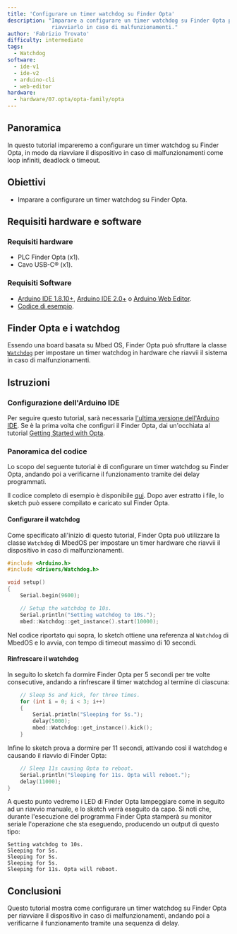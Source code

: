 ```yaml
---
title: 'Configurare un timer watchdog su Finder Opta'
description: "Imparare a configurare un timer watchdog su Finder Opta per
              riavviarlo in caso di malfunzionamenti."
author: 'Fabrizio Trovato'
difficulty: intermediate
tags:
  - Watchdog
software:
  - ide-v1
  - ide-v2
  - arduino-cli
  - web-editor
hardware:
  - hardware/07.opta/opta-family/opta
---
```


## Panoramica

In questo tutorial impareremo a configurare un timer watchdog su Finder Opta,
in modo da riavviare il dispositivo in caso di malfunzionamenti come loop
infiniti, deadlock o timeout.

## Obiettivi

* Imparare a configurare un timer watchdog su Finder Opta.

## Requisiti hardware e software

### Requisiti hardware

* PLC Finder Opta (x1).
* Cavo USB-C® (x1).

### Requisiti Software

* [Arduino IDE 1.8.10+](https://www.arduino.cc/en/software), [Arduino IDE
2.0+](https://www.arduino.cc/en/software) o [Arduino Web
Editor](https://create.arduino.cc/editor).
* [Codice di esempio](assets/OptaWatchdog.zip).

## Finder Opta e i watchdog

Essendo una board basata su Mbed OS, Finder Opta può sfruttare la classe
[`Watchdog`](https://os.mbed.com/docs/mbed-os/v6.16/apis/watchdog.html) per
impostare un timer watchdog in hardware che riavvii il sistema in caso di
malfunzionamenti.

## Istruzioni

### Configurazione dell'Arduino IDE

Per seguire questo tutorial, sarà necessaria [l'ultima versione dell'Arduino
IDE](https://www.arduino.cc/en/software). Se è la prima volta che configuri il
Finder Opta, dai un'occhiata al tutorial [Getting Started with
Opta](/tutorials/opta/getting-started).

### Panoramica del codice

Lo scopo del seguente tutorial è di configurare un timer watchdog su Finder
Opta, andando poi a verificarne il funzionamento tramite dei delay programmati.

Il codice completo di esempio è disponibile [qui](assets/OptaWatchdog.zip).
Dopo aver estratto i file, lo sketch può essere compilato e caricato sul Finder
Opta.

#### Configurare il watchdog

Come specificato all'inizio di questo tutorial, Finder Opta può utilizzare la
classe `Watchdog` di MbedOS per impostare un timer hardware che riavvii il
dispositivo in caso di malfunzionamenti.

```cpp
#include <Arduino.h>
#include <drivers/Watchdog.h>

void setup()
{
    Serial.begin(9600);

    // Setup the watchdog to 10s.
    Serial.println("Setting watchdog to 10s.");
    mbed::Watchdog::get_instance().start(10000);
```

Nel codice riportato qui sopra, lo sketch ottiene una referenza al `Watchdog`
di MbedOS e lo avvia, con tempo di timeout massimo di 10 secondi.

#### Rinfrescare il watchdog

In seguito lo sketch fa dormire Finder Opta per 5 secondi per tre volte
consecutive, andando a rinfrescare il timer watchdog al termine di ciascuna:

```cpp
    // Sleep 5s and kick, for three times.
    for (int i = 0; i < 3; i++)
    {
        Serial.println("Sleeping for 5s.");
        delay(5000);
        mbed::Watchdog::get_instance().kick();
    }
```

Infine lo sketch prova a dormire per 11 secondi, attivando così il watchdog e
causando il riavvio di Finder Opta:

```cpp
    // Sleep 11s causing Opta to reboot.
    Serial.println("Sleeping for 11s. Opta will reboot.");
    delay(11000);
}
```

A questo punto vedremo i LED di Finder Opta lampeggiare come in seguito ad un
riavvio manuale, e lo sketch verrà eseguito da capo. Si noti che, durante
l'esecuzione del programma Finder Opta stamperà su monitor seriale l'operazione
che sta eseguendo, producendo un output di questo tipo:

```text
Setting watchdog to 10s.
Sleeping for 5s.
Sleeping for 5s.
Sleeping for 5s.
Sleeping for 11s. Opta will reboot.
```

## Conclusioni

Questo tutorial mostra come configurare un timer watchdog su Finder Opta per
riavviare il dispositivo in caso di malfunzionamenti, andando poi a verificarne
il funzionamento tramite una sequenza di delay.
